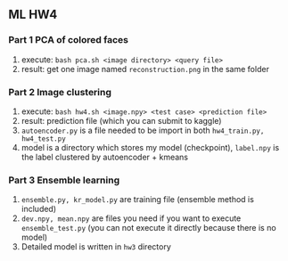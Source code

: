 ## ML HW4

### Part 1 PCA of colored faces

1. execute: `bash pca.sh <image directory> <query file>`
2. result: get one image named `reconstruction.png` in the same folder

### Part 2 Image clustering

1. execute: `bash hw4.sh <image.npy> <test case> <prediction file>`
2. result: prediction file (which you can submit to kaggle)
3. `autoencoder.py` is a file needed to be import in both `hw4_train.py, hw4_test.py`
4. model is a directory which stores my model (checkpoint), `label.npy` is the label clustered by autoencoder + kmeans

### Part 3 Ensemble learning

1. `ensemble.py, kr_model.py` are training file (ensemble method is included)
2. `dev.npy, mean.npy` are files you need if you want to execute `ensemble_test.py` (you can not execute it directly because there is no model)
3. Detailed model is written in `hw3` directory

